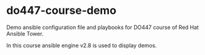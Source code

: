 # do447-course-demo

Demo ansible configuration file and playbooks for DO447 course of Red Hat Ansible Tower.

In this course ansible engine v2.8 is used to display demos.
